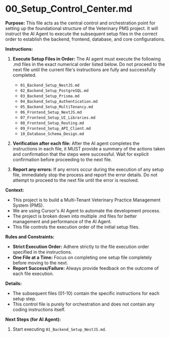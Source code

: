 # 00_Setup_Control_Center.md

**Purpose:**
This file acts as the central control and orchestration point for setting up the foundational structure of the Veterinary PMS project. It will instruct the AI Agent to execute the subsequent setup files in the correct order to establish the backend, frontend, database, and core configurations.

**Instructions:**

1.  **Execute Setup Files in Order:**  The AI agent must execute the following .md files in the exact numerical order listed below. Do not proceed to the next file until the current file's instructions are fully and successfully completed.

    *   `01_Backend_Setup_NestJS.md`
    *   `02_Backend_Setup_PostgreSQL.md`
    *   `03_Backend_Setup_Prisma.md`
    *   `04_Backend_Setup_Authentication.md`
    *   `05_Backend_Setup_MultiTenancy.md`
    *   `06_Frontend_Setup_NextJS.md`
    *   `07_Frontend_Setup_UI_Libraries.md`
    *   `08_Frontend_Setup_Routing.md`
    *   `09_Frontend_Setup_API_Client.md`
    *   `10_Database_Schema_Design.md`

2.  **Verification after each file:** After the AI agent completes the instructions in each file, it MUST provide a summary of the actions taken and confirmation that the steps were successful.  Wait for explicit confirmation before proceeding to the next file.

3.  **Report any errors:** If any errors occur during the execution of any setup file, immediately stop the process and report the error details. Do not attempt to proceed to the next file until the error is resolved.

**Context:**

*   This project is to build a Multi-Tenant Veterinary Practice Management System (PMS).
*   We are using Cursor's AI Agent to automate the development process.
*   The project is broken down into multiple .md files for better management and performance of the AI Agent.
*   This file controls the execution order of the initial setup files.

**Rules and Constraints:**

*   **Strict Execution Order:**  Adhere strictly to the file execution order specified in the instructions.
*   **One File at a Time:**  Focus on completing one setup file completely before moving to the next.
*   **Report Success/Failure:**  Always provide feedback on the outcome of each file execution.

**Details:**

*   The subsequent files (01-10) contain the specific instructions for each setup step.
*   This control file is purely for orchestration and does not contain any coding instructions itself.

**Next Steps (for AI Agent):**

1.  Start executing `01_Backend_Setup_NestJS.md`.